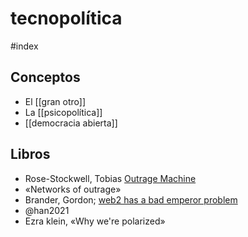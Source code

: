 # tecnopolítica
#index  

## Conceptos

- El [[gran otro]]
- La [[psicopolítica]]
- [[democracia abierta]]

## Libros

- Rose-Stockwell, Tobias [Outrage Machine](https://www.outragemachine.org/)
- «Networks of outrage»
- Brander, Gordon; [web2 has a bad emperor problem](https://subconscious.substack.com/p/web2-has-a-bad-emperor-problem)
- @han2021
- Ezra klein, «Why we're polarized»
